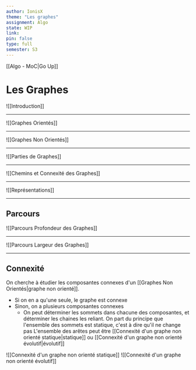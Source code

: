 ```yaml
---
author: IonisX
theme: "Les graphes"
assignment: Algo
state: WIP
link: 
pin: false
type: full
semester: S3
---
```

[[Algo - MoC|Go Up]]
# Les Graphes

![[Introduction]]
***
![[Graphes Orientés]]
***
![[Graphes Non Orientés]]
***
![[Parties de Graphes]]
***
![[Chemins et Connexité des Graphes]]
***
![[Représentations]]
***
## Parcours
![[Parcours Profondeur des Graphes]]
***
![[Parcours Largeur des Graphes]]
***
## Connexité
On cherche à étudier les composantes connexes d'un [[Graphes Non Orientés|graphe non orienté]].
+ Si on en a qu'une seule, le graphe est connexe
+ Sinon, on a plusieurs composantes connexes
	+ On peut déterminer les sommets dans chacune des composantes, et déterminer les chaines les reliant.
On part du principe que l'ensemble des sommets est statique, c'est à dire qu'il ne change pas
L'ensemble des arêtes peut être [[Connexité d'un graphe non orienté statique|statique]] ou [[Connexité d'un graphe non orienté évolutif|évolutif]]

![[Connexité d'un graphe non orienté statique]]
![[Connexité d'un graphe non orienté évolutif]]